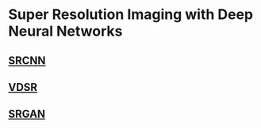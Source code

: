# Super Resolution Imaging with Deep Neural Networks
## [SRCNN](https://github.com/imeunu/SuperResolution/tree/main/SRCNN)
## [VDSR](https://github.com/imeunu/SuperResolution/tree/main/VDSR)
## [SRGAN](https://github.com/imeunu/SuperResolution/tree/main/SRGAN)

